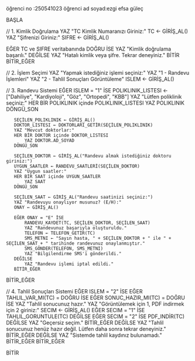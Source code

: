 öğrenci no :250541023
öğrenci ad soyad:ezgi efsa güleç

BAŞLA

   // 1. Kimlik Doğrulama
   YAZ "TC Kimlik Numaranızı Giriniz:"
   TC ← GİRİŞ_AL()
   YAZ "Şifrenizi Giriniz:"
   SIFRE ← GİRİŞ_AL()
   
   EĞER TC ve SIFRE veritabanında DOĞRU İSE
       YAZ "Kimlik doğrulama başarılı."
   DEĞİLSE
       YAZ "Hatalı kimlik veya şifre. Tekrar deneyiniz."
       BİTİR
   BİTİR_EĞER

   // 2. İşlem Seçimi
   YAZ "Yapmak istediğiniz işlemi seçiniz:"
   YAZ "1 - Randevu İşlemleri"
   YAZ "2 - Tahlil Sonuçları Görüntüleme"
   ISLEM ← GİRİŞ_AL()

   // 3. Randevu Sistemi
   EĞER ISLEM = "1" İSE
       POLIKLINIK_LISTESI ← ["Dahiliye", "Kardiyoloji", "Göz", "Ortopedi", "KBB"]
       YAZ "Lütfen poliklinik seçiniz:"
       HER BİR POLIKLINIK içinde POLIKLINIK_LISTESI
           YAZ POLIKLINIK
       DÖNGÜ_SON
       
       SEÇİLEN_POLIKLINIK ← GİRİŞ_AL()
       DOKTOR_LISTESI ← DOKTORLARI_GETİR(SEÇİLEN_POLIKLINIK)
       YAZ "Mevcut doktorlar:"
       HER BİR DOKTOR içinde DOKTOR_LISTESI
           YAZ DOKTOR.AD_SOYAD
       DÖNGÜ_SON
       
       SEÇİLEN_DOKTOR ← GİRİŞ_AL("Randevu almak istediğiniz doktoru giriniz:")
       UYGUN_SAATLER ← RANDEVU_SAATLERİ(SEÇİLEN_DOKTOR)
       YAZ "Uygun saatler:"
       HER BİR SAAT içinde UYGUN_SAATLER
           YAZ SAAT
       DÖNGÜ_SON
       
       SEÇİLEN_SAAT ← GİRİŞ_AL("Randevu saatinizi seçiniz:")
       YAZ "Randevuyu onaylıyor musunuz? (E/H):"
       ONAY ← GİRİŞ_AL()
       
       EĞER ONAY = "E" İSE
           RANDEVU_KAYDET(TC, SEÇİLEN_DOKTOR, SEÇİLEN_SAAT)
           YAZ "Randevunuz başarıyla oluşturuldu."
           TELEFON ← TELEFON_GETİR(TC)
           SMS_METNI ← "Sayın hasta, " + SEÇİLEN_DOKTOR + " ile " + SEÇİLEN_SAAT + " tarihinde randevunuz onaylanmıştır."
           SMS_GÖNDER(TELEFON, SMS_METNI)
           YAZ "Bilgilendirme SMS'i gönderildi."
       DEĞİLSE
           YAZ "Randevu işlemi iptal edildi."
       BİTİR_EĞER
   BİTİR_EĞER

   // 4. Tahlil Sonuçları Sistemi
   EĞER ISLEM = "2" İSE
       EĞER TAHLIL_VAR_MI(TC) = DOĞRU İSE
           EĞER SONUC_HAZIR_MI(TC) = DOĞRU İSE
               YAZ "Tahlil sonucunuz hazır."
               YAZ "Görüntülemek için 1, PDF indirmek için 2 giriniz:"
               SECIM ← GİRİŞ_AL()
               EĞER SECIM = "1" İSE
                   TAHLIL_GORUNTULE(TC)
               DEĞİLSE EĞER SECIM = "2" İSE
                   PDF_INDİR(TC)
               DEĞİLSE
                   YAZ "Geçersiz seçim."
               BİTİR_EĞER
           DEĞİLSE
               YAZ "Tahlil sonucunuz henüz hazır değil. Lütfen daha sonra tekrar deneyiniz."
           BİTİR_EĞER
       DEĞİLSE
           YAZ "Sistemde tahlil kaydınız bulunamadı."
       BİTİR_EĞER
   BİTİR_EĞER

BİTİR
```
